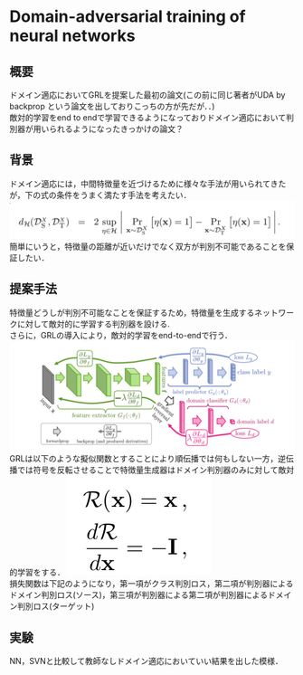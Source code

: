 # Domain-adversarial training of neural networks  
## 概要  
ドメイン適応においてGRLを提案した最初の論文(この前に同じ著者がUDA by backprop という論文を出しておりこっちの方が先だが．．)  
敵対的学習をend to endで学習できるようになっておりドメイン適応において判別器が用いられるようになったきっかけの論文？  
## 背景  
ドメイン適応には，中間特徴量を近づけるために様々な手法が用いられてきたが，下の式の条件をうまく満たす手法を考えたい．　　![数式1](https://github.com/ms903-github/pictures/blob/master/IMG_DCC9D1802667-1.jpeg)
簡単にいうと，特徴量の距離が近いだけでなく双方が判別不可能であることを保証したい．　　

## 提案手法
特徴量どうしが判別不可能なことを保証するため，特徴量を生成するネットワークに対して敵対的に学習する判別器を設ける.  
さらに，GRLの導入により，敵対的学習をend-to-endで行う．  
![図1](https://github.com/ms903-github/pictures/blob/master/IMG_09EB57344DE2-1.jpeg)  
GRLは以下のような擬似関数とすることにより順伝播では何もしない一方，逆伝播では符号を反転させることで特徴量生成器はドメイン判別器のみに対して敵対的学習をする．
![数式2](https://github.com/ms903-github/pictures/blob/master/IMG_5E6C2F23887E-1.jpeg)  
損失関数は下記のようになり，第一項がクラス判別ロス，第二項が判別器によるドメイン判別ロス(ソース)，第三項が判別器による第二項が判別器によるドメイン判別ロス(ターゲット)  

 ## 実験
 NN，SVNと比較して教師なしドメイン適応においていい結果を出した模様．
 
 

